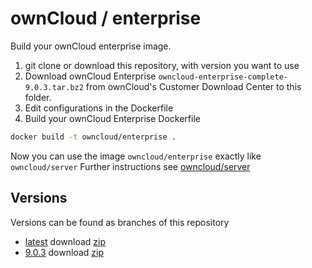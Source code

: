 # ownCloud / enterprise

Build your ownCloud enterprise image.

1. git clone or download this repository, with version you want to use
2. Download ownCloud Enterprise ```owncloud-enterprise-complete-9.0.3.tar.bz2``` from ownCloud's Customer Download Center to this folder.
3. Edit configurations in the Dockerfile
4. Build your ownCloud Enterprise Dockerfile

```bash
docker build -t owncloud/enterprise .
```

Now you can use the image `owncloud/enterprise` exactly like `owncloud/server`
Further instructions see [owncloud/server](https://github.com/owncloud-docker/server)

## Versions

Versions can be found as branches of this repository

* [latest](https://github.com/owncloud-docker/enterprise/tree/master) download [zip](https://github.com/owncloud-docker/enterprise/archive/master.zip)
* [9.0.3](https://github.com/owncloud-docker/enterprise/tree/9.0.3) download [zip](https://github.com/owncloud-docker/enterprise/archive/9.0.3.zip)

